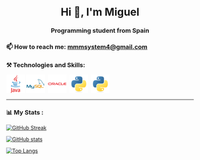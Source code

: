 <div id="header" align="center">
<h1 align="center">Hi 👋, I'm Miguel</h1>
<h3 align="center">Programming student from Spain</h3>
</div>

 

### 📫 How to reach me: **mmmsystem4@gmail.com**

 

<div align="left">
<h3>⚒️ Technologies and Skills:</h3>
<div>
<img src="https://github.com/devicons/devicon/blob/master/icons/java/java-original-wordmark.svg" title="Java" **alt="Java" width="50" height="50"/>
<img src="https://github.com/devicons/devicon/blob/master/icons/mysql/mysql-original-wordmark.svg" title="MySQL"  alt="MySQL" width="50" height="50"/>&nbsp;
<img src="https://github.com/devicons/devicon/blob/master/icons/oracle/oracle-original.svg" title="OracleSQL"  alt="OracleSQL" width="50" height="50"/>&nbsp;
<img src="https://github.com/devicons/devicon/blob/master/icons/python/python-original.svg" title="Python"  alt="Python" width="50" height="50"/>&nbsp;
<img src="https://github.com/devicons/devicon/blob/master/icons/python/python-original.svg" title="springboot"  alt="springboot" width="50" height="50"/>&nbsp;
</div>
</div>

 

---

 

### 📊 My Stats :

 

[![GitHub Streak](http://github-readme-streak-stats.herokuapp.com?user=MiguelMoya89&theme=tokyonight)](https://github.com/MiguelMoya89)

 

[![GitHub stats](https://github-readme-stats.vercel.app/api?username=MiguelMoya89&show_icons=true&theme=tokyonight)](https://github.com/MiguelMoya89)

 

[![Top Langs](https://github-readme-stats.vercel.app/api/top-langs/?username=MiguelMoya89&theme=tokyonight)](https://github.com/MiguelMoya89)

 
